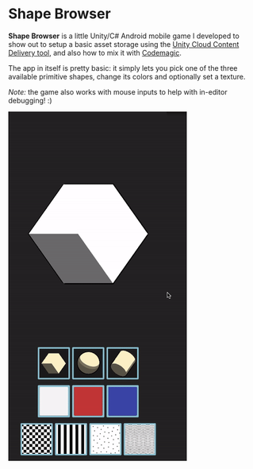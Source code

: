 # Shape Browser

**Shape Browser** is a little Unity/C# Android mobile game I developed to show out to setup a basic asset storage using the [Unity Cloud Content Delivery tool](https://docs.unity3d.com/Manual/UnityCCD.html), and also how to mix it with [Codemagic](https://unitycicd.com/).

The app in itself is pretty basic: it simply lets you pick one of the three available primitive shapes, change its colors and optionally set a texture.

*Note:* the game also works with mouse inputs to help with in-editor debugging! :)

![demo](./Docs/demo.gif)
